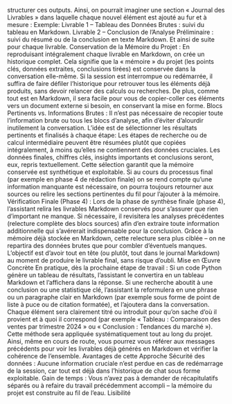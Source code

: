 structurer ces outputs. Ainsi, on pourrait imaginer une section « Journal des Livrables » dans laquelle chaque nouvel élément est ajouté au fur et à mesure : Exemple: Livrable 1 – Tableau des Données Brutes : suivi du tableau en Markdown. Livrable 2 – Conclusion de l’Analyse Préliminaire : suivi du résumé ou de la conclusion en texte Markdown. Et ainsi de suite pour chaque livrable. Conservation de la Mémoire du Projet : En reproduisant intégralement chaque livrable en Markdown, on crée un historique complet. Cela signifie que la « mémoire » du projet (les points clés, données extraites, conclusions tirées) est conservée dans la conversation elle-même. Si la session est interrompue ou redémarrée, il suffira de faire défiler l’historique pour retrouver tous les éléments déjà produits, sans devoir relancer des calculs ou recherches. De plus, comme tout est en Markdown, il sera facile pour vous de copier-coller ces éléments vers un document externe si besoin, en conservant la mise en forme. Blocs Pertinents vs. Informations Brutes : Il n’est pas nécessaire de recopier toute l’information brute ou tous les blocs d’analyse, afin d’éviter d’alourdir inutilement la conversation. L’idée est de sélectionner les résultats pertinents et finalisés à chaque étape: Les étapes de recherche ou de calcul intermédiaire peuvent être résumées plutôt que copiées intégralement, à moins qu’elles ne contiennent des données cruciales. Les données finales, chiffres clés, insights importants et conclusions seront, eux, repris textuellement. Cette sélection garantit que la mémoire conservée est synthétique et exploitable. Si au cours du processus final (par exemple en phase 4 de rédaction finale) on se rend compte qu’une information manquante est nécessaire, on pourra toujours retourner aux sources ou relire les sections pertinentes du fil pour l’ajouter à la mémoire. Vérification Finale (Phase 4) : Lors de la phase de synthèse finale (phase 4), l’assistant relira les livrables Markdown conservés pour s’assurer que rien d’important ne manque. Si nécessaire, il revisitera les analyses précédentes (relecture complète des blocs sources) afin d’en extraire toute information additionnelle qui s’avérerait indispensable pour la conclusion. Grâce à la mémoire déjà stockée en Markdown, cette relecture sera plus ciblée – on ne repartira des données brutes que pour combler d’éventuels manques. L’objectif est d’avoir tout en tête (ou plutôt, tout dans le journal Markdown) au moment de produire le livrable final, sans risque d’oubli. Mise en Œuvre Concrète En pratique, dès la prochaine étape de travail : Si un code Python génère un tableau de résultats, l’assistant le convertira en un tableau Markdown et l’affichera dans la réponse. Si une recherche aboutit à une conclusion ou une statistique clé, l’assistant la reformulera en une phrase ou un paragraphe clair en Markdown (par exemple sous forme de point de liste à puce ou de citation formatée), et l’ajoutera dans la conversation. Chaque élément sera clairement titré ou introduit pour qu’on sache d’où il provient et à quoi il correspond (par exemple « Tableau : Comparaison des ventes par trimestre 2024 » ou « Conclusion : Tendances du marché »). Cette méthode sera appliquée systématiquement tout au long du projet. Ainsi, même en cours de route, vous pourrez vous référer aux messages précédents pour voir les livrables déjà générés en Markdown et vérifier la cohérence de l’ensemble. Avantages de cette Approche Sécurité des données : Aucune information cruciale n’est perdue en cas de redémarrage de la session, car tout est déjà dans l’historique de chat sous forme exploitable. Gain de temps : Vous n’avez pas à demander de récapitulatifs séparés ou à refaire du travail précédemment accompli – la mémoire du projet est construite au fil de l’eau. Lisibilité